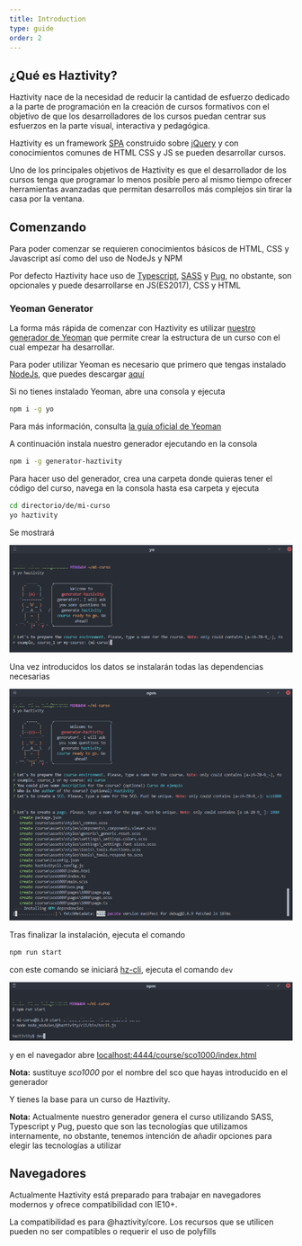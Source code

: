 ```yaml
---
title: Introduction
type: guide
order: 2
---
```



## ¿Qué es Haztivity?
Haztivity nace de la necesidad de reducir la cantidad de esfuerzo dedicado a la parte de programación en la creación de cursos formativos con el objetivo de que los desarrolladores de los cursos puedan centrar sus esfuerzos en la parte visual, interactiva y pedagógica.

Haztivity es un framework [SPA](https://es.wikipedia.org/wiki/Single-page_application) construido sobre [jQuery](https://jquery.com/) y con conocimientos comunes de HTML CSS y JS se pueden desarrollar cursos.

Uno de los principales objetivos de Haztivity es que el desarrollador de los cursos tenga que programar lo menos posible pero al mismo tiempo ofrecer herramientas avanzadas que permitan desarrollos más complejos sin tirar la casa por la ventana.

## Comenzando
<p class="tip tip--alert">Para poder comenzar se requieren conocimientos básicos de HTML, CSS y Javascript así como del uso de NodeJs y NPM</p>
<p class="tip">Por defecto Haztivity hace uso de <a href="https://www.typescriptlang.org/">Typescript</a>, <a href="https://sass-lang.com/">SASS</a> y <a href="https://pugjs.org">Pug</a>, no obstante, son opcionales y puede desarrollarse en JS(ES2017), CSS y HTML</p>

### Yeoman Generator
La forma más rápida de comenzar con Haztivity es utilizar [nuestro generador de Yeoman](https://github.com/haztivity/generator-haztivity/) que permite crear la estructura de un curso con el cual empezar ha desarrollar.

Para poder utilizar Yeoman es necesario que primero que tengas instalado [NodeJs](https://nodejs.org/en/), que puedes descargar [aquí](https://nodejs.org/en/download/current/)

Si no tienes instalado Yeoman, abre una consola y ejecuta
```bash
npm i -g yo
```

Para más información, consulta [la guía oficial de Yeoman](http://yeoman.io/learning/index.html)

A continuación instala nuestro generador ejecutando en la consola
```bash
npm i -g generator-haztivity
```

Para hacer uso del generador, crea una carpeta donde quieras tener el código del curso, navega en la consola hasta esa carpeta y ejecuta
```bash
cd directorio/de/mi-curso
yo haztivity
```
Se mostrará

![yo haztivity](../../images/v0.x/guide/yo-haztivity.png)

Una vez introducidos los datos se instalarán todas las dependencias necesarias

![yo haztivity instalando](../../images/v0.x/guide/yo-haztivity-installing.png)

Tras finalizar la instalación, ejecuta el comando
```bash
npm run start
```
con este comando se iniciará [hz-cli](), ejecuta el comando `dev`

![haztivity cli](../../images/v0.x/guide/haztivity-cli.png)

y en el navegador abre [localhost:4444/course/sco1000/index.html](localhost:4444/course/sco1000/index.html)

**Nota:** sustituye *sco1000* por el nombre del sco que hayas introducido en el generador

Y tienes la base para un curso de Haztivity.

**Nota:** Actualmente nuestro generador genera el curso utilizando SASS, Typescript y Pug, puesto que son las tecnologías que utilizamos internamente, no obstante, tenemos intención de añadir opciones para elegir las tecnologías a utilizar


## Navegadores
Actualmente Haztivity está preparado para trabajar en navegadores modernos y ofrece compatibilidad con IE10+.

<p class="tip">La compatibilidad es para @haztivity/core. Los recursos que se utilicen pueden no ser compatibles o requerir el uso de polyfills</p>